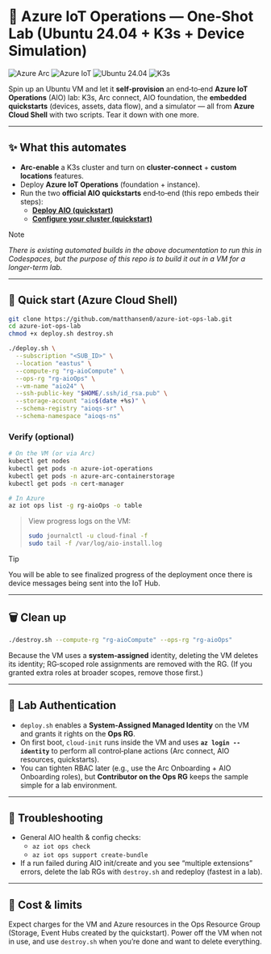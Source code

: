 # 🚀 Azure IoT Operations — One‑Shot Lab (Ubuntu 24.04 + K3s + Device Simulation)

![Azure Arc](https://img.shields.io/badge/Azure%20Arc-Enabled-0078D4)
![Azure IoT](https://img.shields.io/badge/Azure%20IoT-Operations-0078D4?logo=microsoft-azure&logoColor=white)
![Ubuntu 24.04](https://img.shields.io/badge/Ubuntu-24.04-E95420)
![K3s](https://img.shields.io/badge/Kubernetes-K3s-326CE5)


Spin up an Ubuntu VM and let it **self‑provision** an end‑to‑end **Azure IoT Operations** (AIO) lab: K3s, Arc connect, AIO foundation, the **embedded quickstarts** (devices, assets, data flow), and a simulator — all from **Azure Cloud Shell** with two scripts. Tear it down with one more.



---

## ✨ What this automates

- **Arc‑enable** a K3s cluster and turn on **cluster‑connect** + **custom locations** features.  
- Deploy **Azure IoT Operations** (foundation + instance).  
- Run the two **official AIO quickstarts** end‑to‑end (this repo embeds their steps):
  - **[Deploy AIO (quickstart)](https://learn.microsoft.com/azure/iot-operations/)** 
  - **[Configure your cluster (quickstart)](https://learn.microsoft.com/azure/iot-operations/get-started-end-to-end-sample/quickstart-configure)**

> [!NOTE]
> *There is existing automated builds in the above documentation to run this in Codespaces, but the purpose of this repo is to build it out in a VM for a longer-term lab.* 



---

## 🧪 Quick start (Azure Cloud Shell)

```bash
git clone https://github.com/matthansen0/azure-iot-ops-lab.git
cd azure-iot-ops-lab
chmod +x deploy.sh destroy.sh

./deploy.sh \
  --subscription "<SUB_ID>" \
  --location "eastus" \
  --compute-rg "rg-aioCompute" \
  --ops-rg "rg-aioOps" \
  --vm-name "aio24" \
  --ssh-public-key "$HOME/.ssh/id_rsa.pub" \
  --storage-account "aio$(date +%s)" \
  --schema-registry "aioqs-sr" \
  --schema-namespace "aioqs-ns"
```

### Verify (optional)

```bash
# On the VM (or via Arc)
kubectl get nodes
kubectl get pods -n azure-iot-operations
kubectl get pods -n azure-arc-containerstorage
kubectl get pods -n cert-manager

# In Azure
az iot ops list -g rg-aioOps -o table
```

> View progress logs on the VM:
>
> ```bash
> sudo journalctl -u cloud-final -f
> sudo tail -f /var/log/aio-install.log
> ```

> [!TIP]
> You will be able to see finalized progress of the deployment once there is device messages being sent into the IoT Hub. 

---

## 🗑️ Clean up

```bash
./destroy.sh --compute-rg "rg-aioCompute" --ops-rg "rg-aioOps"
```

Because the VM uses a **system‑assigned** identity, deleting the VM deletes its identity; RG‑scoped role assignments are removed with the RG. (If you granted extra roles at broader scopes, remove those first.)

---

## 🔐 Lab Authentication

- `deploy.sh` enables a **System‑Assigned Managed Identity** on the VM and grants it rights on the **Ops RG**.  
- On first boot, `cloud-init` runs inside the VM and uses **`az login --identity`** to perform all control‑plane actions (Arc connect, AIO resources, quickstarts).  
- You can tighten RBAC later (e.g., use the Arc Onboarding + AIO Onboarding roles), but **Contributor on the Ops RG** keeps the sample simple for a lab environment.

---

## 🧰 Troubleshooting

- General AIO health & config checks:  
  - `az iot ops check`  
  - `az iot ops support create-bundle`  
- If a run failed during AIO init/create and you see “multiple extensions” errors, delete the lab RGs with `destroy.sh` and redeploy (fastest in a lab).

---

## 💸 Cost & limits

Expect charges for the VM and Azure resources in the Ops Resource Group (Storage, Event Hubs created by the quickstart). Power off the VM when not in use, and use `destroy.sh` when you’re done and want to delete everything.